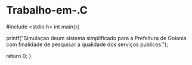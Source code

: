 # Trabalho-em-.C

#include <stdio.h>
int main(){


printf("Simulaçao deum sistema simplificado para a Prefeitura de Goiania com finalidade de pesquisar a qualidade dos serviços publicos.");


return 0;
}
